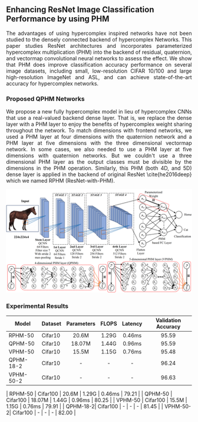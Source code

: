 ## Enhancing ResNet Image Classification Performance by using PHM
<p align="justify">The advantages of using hypercomplex inspired networks have not been studied to the densely connected backend of hypercomplex Networks. This paper studies ResNet architectures and 
incorporates parameterized hypercomplex multiplication (PHM) into the backend of residual, quaternion, and vectormap convolutional neural networks to assess the effect. We show that PHM does improve classification accuracy performance on several image datasets, including small, low-resolution CIFAR 10/100 and large high-resolution ImageNet and ASL, and can achieve state-of-the-art accuracy for hypercomplex networks.</p>

### Proposed QPHM Networks
<p align="justify">We propose a new fully hypercomplex model in lieu of hypercomplex CNNs that use a real-valued backend dense layer. That is, we replace the dense layer with a PHM layer to enjoy the benefits of hypercomplex weight sharing throughout the network. To match dimensions with frontend networks, we used a PHM layer at four dimensions with the quaternion network and a PHM layer at five dimensions with the three dimensional vectormap network. In some cases, we also needed to use a PHM layer at five dimensions with quaternion networks. But we couldn't use a three dimensional PHM layer as the output classes must be divisible by the dimensions in the PHM operation. Similarly, this PHM (both 4D, and 5D) dense layer is applied in the backend of original ResNet \cite{he2016deep} which we named RPHM (ResNet-with-PHM). </p>
<p align="center"> <img src="https://github.com/nazmul729/QPHM-VPHM/blob/main/figures/QARNET.PNG" width="550" title="Full Hypercomplex Network"></p>

### Experimental Results

| Model    | Dataset  | Parameters | FLOPS |  Latency | Validation Accuracy |
| -------- | -------- | :---------:|:-----:|:--------:|:-------------------:|
| RPHM-50  | Cifar10  |   20.6M    | 1.29G |  0.46ms  |      95.59          | 
| QPHM-50  | Cifar10  |   18.07M   | 1.44G |  0.96ms  |      95.59          | 
| VPHM-50  | Cifar10  |   15.5M    | 1.15G |  0.76ms  |      95.48          | 
| QPHM-18-2| Cifar10  |   -        | -     |  -       |      96.24          | 
| VPHM-50-2| Cifar10  |   -        | -     |  -       |      96.63          | 

| RPHM-50  | Cifar100 |   20.6M    | 1.29G |  0.46ms  |      79.21          | 
| QPHM-50  | Cifar100 |   18.07M   | 1.44G |  0.96ms  |      80.25          | 
| VPHM-50  | Cifar100 |   15.5M    | 1.15G |  0.76ms  |      79.91          | 
| QPHM-18-2| Cifar100 |   -        | -     |  -       |      81.45          | 
| VPHM-50-2| Cifar100 |   -        | -     |  -       |      82.00          | 
